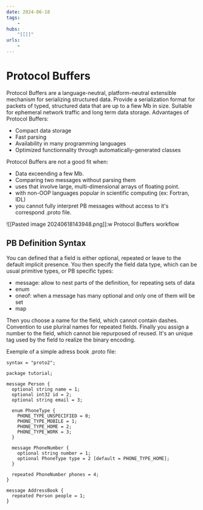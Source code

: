 ```yaml
---
date: 2024-06-18
tags:
    -
hubs:
    "[[]]"
urls:
    -
---
```

# Protocol Buffers 

Protocol Buffers are a language-neutral, platform-neutral extensible mechanism for serializing structured data.
Provide a serialization format for packets of typed, structured data that are up to a fiew Mb in size. Suitable for ephemeral network traffic and long term data storage.
Advantages of Protocol Buffers:
- Compact data storage
- Fast parsing
- Availability in many programming languages
- Optimized functionnality through automatically-generated classes

Protocol Buffers are not a good fit when:
- Data exceending a few Mb.
- Comparing two messages without parsing them
- uses that involve large, multi-dimensional arrays of floating point.
- with non-OOP languages popular in scientific computing (ex: Fortran, IDL)
- you cannot fully interpret PB messages without access to it's correspond .proto file.

![[Pasted image 20240618143948.png]]:w
Protocol Buffers workflow

## PB Definition Syntax

You can defined that a field is either optional, repeated or leave to the default implicit presence.
You then specify the field data type, which can be usual primitive types, or PB specific types:
- message: allow to nest parts of the definition, for repeating sets of data
- enum
- oneof: when a message has many optional and only one of them will be set
- map

Then you choose a name for the field, which cannot contain dashes. Convention to use pluriral names for repeated
fields.
Finally you assign a number to the field, which cannot bie repurposed of reused. It's an unique tag used by
the field to realize the binary encoding.

Exemple of a simple adress book .proto file:
```
syntax = "proto2";

package tutorial;

message Person {
  optional string name = 1;
  optional int32 id = 2;
  optional string email = 3;

  enum PhoneType {
    PHONE_TYPE_UNSPECIFIED = 0;
    PHONE_TYPE_MOBILE = 1;
    PHONE_TYPE_HOME = 2;
    PHONE_TYPE_WORK = 3;
  }

  message PhoneNumber {
    optional string number = 1;
    optional PhoneType type = 2 [default = PHONE_TYPE_HOME];
  }

  repeated PhoneNumber phones = 4;
}

message AddressBook {
  repeated Person people = 1;
}
```
